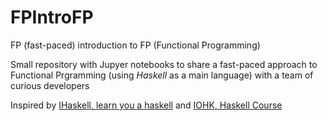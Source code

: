 # FPIntroFP
FP (fast-paced) introduction to FP (Functional Programming)


Small repository with Jupyer notebooks to share a fast-paced approach to Functional Prgramming (using *Haskell* as a main language) with a team of curious developers



Inspired by [IHaskell, learn you a haskell](https://github.com/IHaskell/learn-you-a-haskell-notebook) and [IOHK, Haskell Course](https://github.com/input-output-hk/haskell-course)
